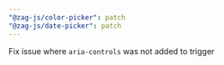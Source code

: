 ```yaml
---
"@zag-js/color-picker": patch
"@zag-js/date-picker": patch
---
```


Fix issue where `aria-controls` was not added to trigger
